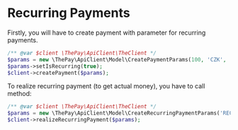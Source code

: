 # Recurring Payments

Firstly, you will have to create payment with parameter for recurring payments.

```php
/** @var $client \ThePay\ApiClient\TheClient */
$params = new \ThePay\ApiClient\Model\CreatePaymentParams(100, 'CZK', 'RECURRING_001');
$params->setIsRecurring(true);
$client->createPayment($params);
```

To realize recurring payment (to get actual money), you have to call method:

```php
/** @var $client \ThePay\ApiClient\TheClient */
$params = new \ThePay\ApiClient\Model\CreateRecurringPaymentParams('RECURRING_001', 'SUBREC_PAYMENT_001', 1, 100, 'CZK');
$client->realizeRecurringPayment($params);
```
